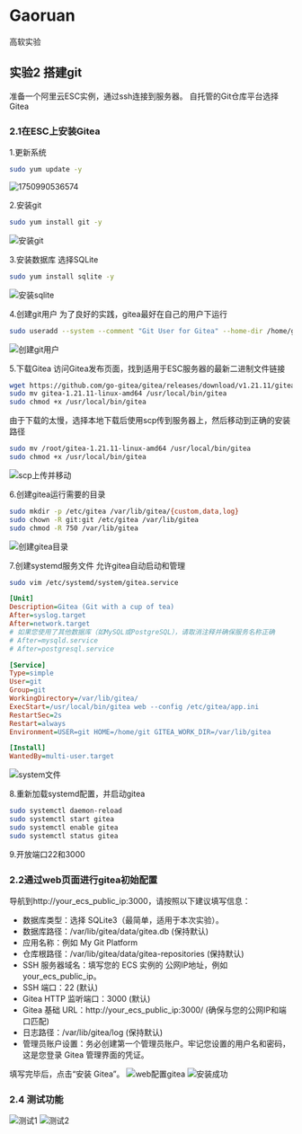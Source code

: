 # Gaoruan
高软实验

## 实验2 搭建git
准备一个阿里云ESC实例，通过ssh连接到服务器。
自托管的Git仓库平台选择Gitea
### 2.1在ESC上安装Gitea
1.更新系统
```bash
sudo yum update -y
```
![1750990536574](assets/1750990536574.jpg)

2.安装git
```bash
sudo yum install git -y
```
![安装git](assets/%E5%AE%89%E8%A3%85git.jpg)

3.安装数据库
选择SQLite
```bash
sudo yum install sqlite -y
```
![安装sqlite](assets/%E5%AE%89%E8%A3%85sqlite.jpg)

4.创建git用户
为了良好的实践，gitea最好在自己的用户下运行
```bash
sudo useradd --system --comment "Git User for Gitea" --home-dir /home/git --shell /bin/bash git
```
![创建git用户](assets/%E5%88%9B%E5%BB%BAgit%E7%94%A8%E6%88%B7.jpg)

5.下载Gitea
访问Gitea发布页面，找到适用于ESC服务器的最新二进制文件链接
```bash
wget https://github.com/go-gitea/gitea/releases/download/v1.21.11/gitea-1.21.11-linux-amd64
sudo mv gitea-1.21.11-linux-amd64 /usr/local/bin/gitea
sudo chmod +x /usr/local/bin/gitea
```
由于下载的太慢，选择本地下载后使用scp传到服务器上，然后移动到正确的安装路径
```bash
sudo mv /root/gitea-1.21.11-linux-amd64 /usr/local/bin/gitea
sudo chmod +x /usr/local/bin/gitea
```
![scp上传并移动](assets/scp%E4%B8%8A%E4%BC%A0%E5%B9%B6%E7%A7%BB%E5%8A%A8.jpg)

6.创建gitea运行需要的目录
```bash
sudo mkdir -p /etc/gitea /var/lib/gitea/{custom,data,log}
sudo chown -R git:git /etc/gitea /var/lib/gitea
sudo chmod -R 750 /var/lib/gitea
```
![创建gitea目录](assets/%E5%88%9B%E5%BB%BAgitea%E7%9B%AE%E5%BD%95.jpg)

7.创建systemd服务文件
允许gitea自动启动和管理
```bash
sudo vim /etc/systemd/system/gitea.service
```
```Ini
[Unit]
Description=Gitea (Git with a cup of tea)
After=syslog.target
After=network.target
# 如果您使用了其他数据库（如MySQL或PostgreSQL），请取消注释并确保服务名称正确
# After=mysqld.service
# After=postgresql.service

[Service]
Type=simple
User=git
Group=git
WorkingDirectory=/var/lib/gitea/
ExecStart=/usr/local/bin/gitea web --config /etc/gitea/app.ini
RestartSec=2s
Restart=always
Environment=USER=git HOME=/home/git GITEA_WORK_DIR=/var/lib/gitea

[Install]
WantedBy=multi-user.target
```
![system文件](assets/system%E6%96%87%E4%BB%B6.jpg)

8.重新加载systemd配置，并启动gitea
```bash
sudo systemctl daemon-reload
sudo systemctl start gitea
sudo systemctl enable gitea
sudo systemctl status gitea
```
9.开放端口22和3000

### 2.2通过web页面进行gitea初始配置
导航到http://your_ecs_public_ip:3000，请按照以下建议填写信息：
- 数据库类型：选择 SQLite3（最简单，适用于本次实验）。
- 数据库路径：/var/lib/gitea/data/gitea.db (保持默认)
- 应用名称：例如 My Git Platform
- 仓库根路径：/var/lib/gitea/data/gitea-repositories (保持默认)
- SSH 服务器域名：填写您的 ECS 实例的 公网IP地址，例如 your_ecs_public_ip。
- SSH 端口：22 (默认)
- Gitea HTTP 监听端口：3000 (默认)
- Gitea 基础 URL：http://your_ecs_public_ip:3000/ (确保与您的公网IP和端口匹配)
- 日志路径：/var/lib/gitea/log (保持默认)
- 管理员账户设置：务必创建第一个管理员账户。牢记您设置的用户名和密码，这是您登录 Gitea 管理界面的凭证。

填写完毕后，点击“安装 Gitea”。
![web配置gitea](assets/web%E9%85%8D%E7%BD%AEgitea.jpg)
![安装成功](assets/%E5%AE%89%E8%A3%85%E6%88%90%E5%8A%9F.jpg)


### 2.4 测试功能
![测试1](assets/%E6%B5%8B%E8%AF%951.jpg)
![测试2](assets/%E6%B5%8B%E8%AF%952.jpg)

